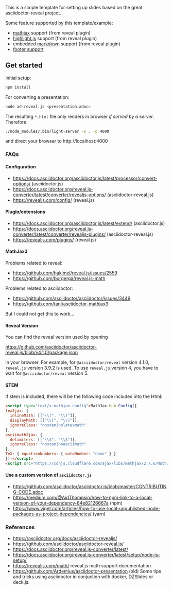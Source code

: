 This is a simple template for setting up slides based on the great asciidoctor-reveal project.

Some feature supported by this template/example:

* [mathjax](https://www.mathjax.org/) support (from reveal plugin)
* [highlight.js](https://highlightjs.org/) support (from reveal plugin)
* embedded [markdown](https://github.com/markedjs/marked) support (from reveal plugin)
* [footer support](http://blog.schauderhaft.de/2018/08/31/variables-in-asciidoc/)

## Get started

Initial setup:

```bash
npm install
```

For converting a presentation:

```bash
node ad-reveal.js <presentation.adoc>
```

The resulting `*.html` file only renders in browser _if served by a server_. Therefore:

```bash
./node_modules/.bin/light-server -s . -p 4000
```

and direct your browser to http://localhost:4000

### FAQs

#### Configuration

* https://docs.asciidoctor.org/asciidoctor.js/latest/processor/convert-options/ (asciidoctor.js)
* https://docs.asciidoctor.org/reveal.js-converter/latest/converter/revealjs-options/ (asciidoctor-reveal.js)
* https://revealjs.com/config/ (reveal.js)

#### Plugin/extensions

* https://docs.asciidoctor.org/asciidoctor.js/latest/extend/ (asciidoctor.js)
* https://docs.asciidoctor.org/reveal.js-converter/latest/converter/revealjs-plugins/ (asciidoctor-reveal.js)
* https://revealjs.com/plugins/ (reveal.js)

#### MathJax3

Problems related to reveal:

* https://github.com/hakimel/reveal.js/issues/2559
* https://github.com/burgerga/reveal.js-math

Problems related to asciidoctor:

* https://github.com/asciidoctor/asciidoctor/issues/3449
* https://github.com/tani/asciidoctor-mathjax3

But I could not get this to work...

#### Reveal Version

You can find the reveal version used by opening

https://github.com/asciidoctor/asciidoctor-reveal.js/blob/v4.1.0/package.json

in your browser. For example, for `@asciidoctor/reveal` version 4.1.0, `reveal.js` version 3.9.2 is
used. To use `reveal.js` version 4, you have to wait for `@asciidoctor/reveal` version 5.

#### STEM

If stem is included, there will be the following code included into the Html:

```html
<script type="text/x-mathjax-config">MathJax.Hub.Config({
tex2jax: {
  inlineMath: [["\\(", "\\)"]],
  displayMath: [["\\[", "\\]"]],
  ignoreClass: "nostem|nolatexmath"
},
asciimath2jax: {
  delimiters: [["\\$", "\\$"]],
  ignoreClass: "nostem|noasciimath"
},
TeX: { equationNumbers: { autoNumber: "none" } }
});</script>
<script src="https://cdnjs.cloudflare.com/ajax/libs/mathjax/2.7.6/MathJax.js?config=TeX-MML-AM_HTMLorMML"></script>
```

#### Use a custom version of `asciidoctor.js`

* https://github.com/asciidoctor/asciidoctor.js/blob/master/CONTRIBUTING-CODE.adoc
* https://medium.com/@AidThompsin/how-to-npm-link-to-a-local-version-of-your-dependency-84e82126667a (npm)
* https://www.viget.com/articles/how-to-use-local-unpublished-node-packages-as-project-dependencies/ (yarn)

### References

* https://asciidoctor.org/docs/asciidoctor-revealjs/
* https://github.com/asciidoctor/asciidoctor-reveal.js/
* https://docs.asciidoctor.org/reveal.js-converter/latest/
* https://docs.asciidoctor.org/reveal.js-converter/latest/setup/node-js-setup/
* https://revealjs.com/math/ reveal.js math support documentation
* https://github.com/Ardemius/asciidoctor-presentation (old) Some tips and tricks using asciidoctor in conjuction with docker, DZSlides or deck.js.
